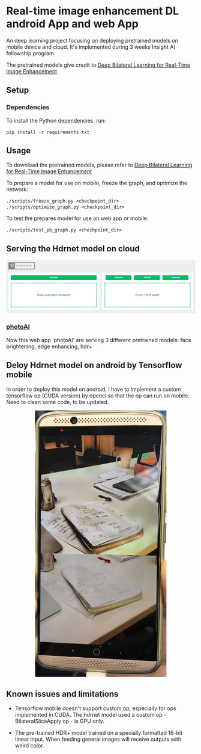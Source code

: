 # Real-time image enhancement DL android App and web App
An deep learning project focusing on deploying pretrained models on mobile device and cloud. It's implemented during 3 weeks Insight AI fellowship program.

The pretrained models give credit to [Deep Bilateral Learning
for Real-Time Image Enhancement](https://groups.csail.mit.edu/graphics/hdrnet/)   

## Setup

### Dependencies

To install the Python dependencies, run:

    pip install -r requirements.txt

## Usage

To download the pretrained models, please refer to [Deep Bilateral Learning
for Real-Time Image Enhancement](https://groups.csail.mit.edu/graphics/hdrnet/)


To prepare a model for use on mobile, freeze the graph, and optimize the network:

    ./scripts/freeze_graph.py <checkpoint_dir>
    ./scripts/optimize_graph.py <checkpoint_dir>
    
To test the prepares model for use on web app or mobile:
    
    ./scripts/test_pb_graph.py <chechpoint_dir>


## Serving the Hdrnet model on cloud
![alt text](https://github.com/DaFun/Image-Enhancement/blob/master/web_app_page.png "front page")

### [photoAI](http://photo-ai.surge.sh/)

Now this web app 'photoAI' are serving 3 different pretrained models: face brightening, edge enhancing, hdr+


## Deloy Hdrnet model on android by Tensorflow mobile

In order to deploy this model on android, I have to implement a custom tensorflow op (CUDA version) by opencl so that the op can run on mobile.
Need to clean some code, to be updated.

<p align="center">
  <img src="./IMG_1410.jpg" width="350"/>
</p>

## Known issues and limitations

* Tensorflow mobile doesn't support custom op, especially for ops implemented in CUDA. The hdrnet model used a custom op - BilateralSliceApply op - is GPU only.

* The pre-trained HDR+ model trained on a specially formatted 16-bit linear input. When feeding general images will receive outputs with weird color.